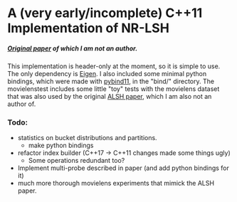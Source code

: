 

# A (very early/incomplete) C++11 Implementation of NR-LSH

##### [Original paper](https://www.arxiv.org/pdf/1410.5410.pdf) of which I am not an author.   
 

This implementation is header-only at the moment, so it is simple to use. The only dependency is [Eigen](https://www.eigen.tuxfamily.org/index.php?title=Main_Page). I also included some minimal python bindings, which were made with [pybind11](https://www.github.com/pybind/pybind11), in the "bind/" directory. The movielenstest includes some little "toy" tests with the movielens dataset that was also used by the original [ALSH paper](https://www.arxiv.org/pdf/1405.5869.pdf), which I am also not an author of.

### Todo:

* statistics on bucket distributions and partitions.
    * make python bindings
* refactor index builder (C++17 -> C++11 changes made some things ugly)
    * Some operations redundant too?
* Implement multi-probe described in paper (and add python bindings for it)
* much more thorough movielens experiments that mimick the ALSH paper. 
